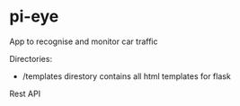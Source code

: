 # pi-eye
App to recognise and monitor car traffic

Directories:
* /templates direstory contains all html templates for flask

Rest API
